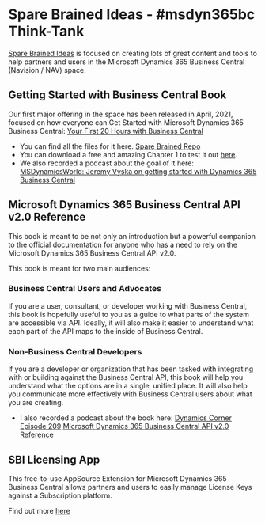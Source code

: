 # Spare Brained Ideas - #msdyn365bc Think-Tank
[Spare Brained Ideas](https://sparebrained.com) is focused on creating lots of great content and tools to help partners and users in the Microsoft Dynamics 365 Business Central (Navision / NAV) space.


## Getting Started with Business Central Book
Our first major offering in the space has been released in April, 2021, focused on how everyone can Get Started with Microsoft Dynamics 365 Business Central:
[Your First 20 Hours with Business Central](https://sparebrained.com/your-first-20-hours-with-microsoft-dynamics-365-business-central/)

- You can find all the files for it here.  [Spare Brained Repo](https://github.com/SpareBrainedIdeas/YourFirst20Hours-SampleData)
- You can download a free and amazing Chapter 1 to test it out [here]([https://gumroad.com/l/YourFirst20Preview](https://sparebrained.lemonsqueezy.com/checkout/buy/493308d8-0180-4410-a3f1-3e98577a3520)).
- We also recorded a podcast about the goal of it here:
[MSDynamicsWorld: Jeremy Vyska on getting started with Dynamics 365 Business Central](https://msdynamicsworld.com/story/msdw-podcast-jeremy-vyska-getting-started-dynamics-365-business-central)

## Microsoft Dynamics 365 Business Central API v2.0 Reference
This book is meant to be not only an introduction but a powerful companion to the official documentation for anyone who has a need to rely on the Microsoft Dynamics 365 Business Central API v2.0.

This book is meant for two main audiences:

### Business Central Users and Advocates

If you are a user, consultant, or developer working with Business Central, this book is hopefully useful to you as a guide to what parts of the system are accessible via API. Ideally, it will also make it easier to understand what each part of the API maps to the inside of Business Central.

### Non-Business Central Developers

If you are a developer or organization that has been tasked with integrating with or building against the Business Central API, this book will help you understand what the options are in a single, unified place. It will also help you communicate more effectively with Business Central users about what you are creating.
- I also recorded a podcast about the book here:
[Dynamics Corner Episode 209](https://www.youtube.com/watch?v=i6K83XLaPS8)
[Microsoft Dynamics 365 Business Central API v2.0 Reference](https://sparebrained.com/books/business-central-api-reference/)

## SBI Licensing App
This free-to-use AppSource Extension for Microsoft Dynamics 365 Business Central allows partners and users to easily manage License Keys against a Subscription platform.

Find out more [here](https://github.com/SpareBrainedIdeas/Spare-Brained-Licensing)
